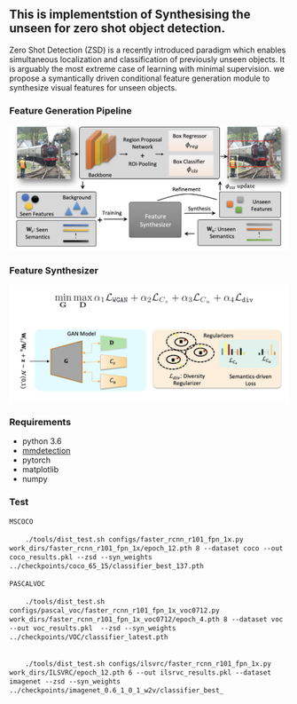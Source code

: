 

## This is implementstion of Synthesising the unseen for zero shot object detection.

Zero Shot Detection (ZSD) is a recently introduced paradigm which enables simultaneous localization and classification of previously unseen objects. It is arguably the most extreme case of learning with minimal supervision. we propose a symantically driven conditional feature generation module to synthesize visual features for unseen objects. 

### Feature Generation Pipeline

![](images/pipeline.png)

### Feature Synthesizer

![](images/module.png)



### Requirements
- python 3.6
- [mmdetection](https://github.com/open-mmlab/mmdetection)
- pytorch
- matplotlib
- numpy

### Test 
    MSCOCO

        ./tools/dist_test.sh configs/faster_rcnn_r101_fpn_1x.py work_dirs/faster_rcnn_r101_fpn_1x/epoch_12.pth 8 --dataset coco --out coco_results.pkl --zsd --syn_weights ../checkpoints/coco_65_15/classifier_best_137.pth

    PASCALVOC
        
        ./tools/dist_test.sh configs/pascal_voc/faster_rcnn_r101_fpn_1x_voc0712.py work_dirs/faster_rcnn_r101_fpn_1x_voc0712/epoch_4.pth 8 --dataset voc --out voc_results.pkl  --zsd --syn_weights ../checkpoints/VOC/classifier_latest.pth

    
        ./tools/dist_test.sh configs/ilsvrc/faster_rcnn_r101_fpn_1x.py work_dirs/ILSVRC/epoch_12.pth 6 --out ilsrvc_results.pkl --dataset imagenet --zsd --syn_weights ../checkpoints/imagenet_0.6_1_0_1_w2v/classifier_best_
